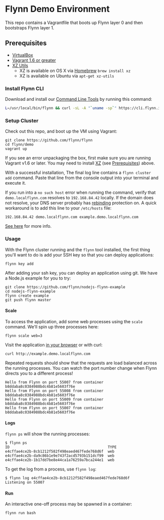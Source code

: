# Flynn Demo Environment

This repo contains a Vagrantfile that boots up Flynn layer 0 and then bootstraps
Flynn layer 1.
## Prerequisites

* [VirtualBox](https://www.virtualbox.org/)
* [Vagrant 1.6 or greater](http://www.vagrantup.com/)
* [XZ Utils](http://tukaani.org/xz/)
	* XZ is available on OS X via [Homebrew](http://brew.sh) `brew install xz`
	* XZ is available on Ubuntu via `apt-get xz-utils`

### Install Flynn CLI

Download and install our [Command Line Tools](/cli) by running this command:

```bash
L=/usr/local/bin/flynn && curl -sL -A "`uname -sp`" https://cli.flynn.io/flynn.gz | zcat >$L && chmod +x $L
```

### Setup Cluster

Check out this repo, and boot up the VM using Vagrant:

```text
git clone https://github.com/flynn/flynn
cd flynn/demo
vagrant up
```

If you see an error unpackaging the box, first make sure you are running Vagrant
v1.6 or later. You may need to install [XZ](http://tukaani.org/xz/) (see [Prerequisites](#prerequisites)) above.

With a successful installation, The final log line contains a `flynn cluster add` command. Paste that line from the console output into your terminal and execute it.

If you run into a `no such host` error when running the command, verify that
`demo.localflynn.com` resolves to `192.168.84.42` locally. If the domain does
not resolve, your DNS server probably has
[rebinding](https://en.wikipedia.org/wiki/DNS_rebinding) protection on. A quick
workaround is to add this line to your `/etc/hosts` file:

```text
192.168.84.42 demo.localflynn.com example.demo.localflynn.com
```

[See here](https://github.com/flynn/flynn/issues/74#issuecomment-51848061) for
more info.


### Usage

With the Flynn cluster running and the `flynn` tool installed, the first thing you'll
want to do is add your SSH key so that you can deploy applications:

```text
flynn key add
```

After adding your ssh key, you can deploy an application using git. We have a Node.js example for you to try:

```text
git clone https://github.com/flynn/nodejs-flynn-example
cd nodejs-flynn-example
flynn create example
git push flynn master
```

#### Scale

To access the application, add some web processes using the `scale`
command. We'll spin up three processes here:

```text
flynn scale web=3
```

Visit the application [in your browser](http://example.demo.localflynn.com) or with curl:

```text
curl http://example.demo.localflynn.com
```

Repeated requests should show that the requests are load balanced across the
running processes. You can watch the port number change when Flynn directs you to a different process!

```text
Hello from Flynn on port 55007 from container b8ddaba8c0384988bdc4b81e5603f76e
Hello from Flynn on port 55008 from container b8ddaba8c0384988bdc4b81e5603f76e
Hello from Flynn on port 55009 from container b8ddaba8c0384988bdc4b81e5603f76e
Hello from Flynn on port 55007 from container b8ddaba8c0384988bdc4b81e5603f76e
```

#### Logs

`flynn ps` will show the running processes:

```text
$ flynn ps
ID                                             TYPE
e4cffae4ce2b-8cb1212f582f498eaed467fede768d6f  web
e4cffae4ce2b-da9c86b1e9e743f2acd5793b151dcf99  web
e4cffae4ce2b-1b17dd7be8e44ca1a76259a7bca244e1  web
```

To get the log from a process, use `flynn log`:

```text
$ flynn log e4cffae4ce2b-8cb1212f582f498eaed467fede768d6f
Listening on 55007
```

#### Run

An interactive one-off process may be spawned in a container:

```text
flynn run bash
```
